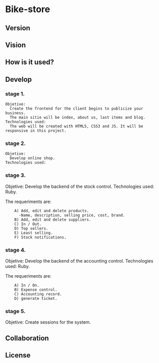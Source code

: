 # Bike-store
## Version
    
## Vision

## How is it used?

## Develop

  ### stage 1.
    Objetive:
      Create the frontend for the client begins to publicize your business.
      The main sitie will be index, about us, last items and blog. 
    Technologies used:
      The web will be created with HTML5, CSS3 and JS. It will be responsive in this project.
    
  ### stage 2.
    Objetive:
      Develop online shop. 
    Technologies used:

  ### stage 3.
   Objetive:
      Develop the backend of the stock control. 
   Technologies used:
      Ruby.
      
  The  requeriments are:

        A) Add, edit and delete products.
          -Name, description, selling price, cost, brand. 
        B) Add, edit and delete suppliers.
        C) In / Out.
        D) Top sellers.
        E) Least selling.
        F) Stock notifications.

   
  ### stage 4.
   Objetive:
      Develop the backend of the accounting control. 
   Technologies used:
      Ruby.
  
  The  requeriments are:

        A) In / On.
        B) Expense control.
        C) Accounting record.
        D) generate ticket.
      
  ### stage 5.
   Objetive:
      Create sessions for the system.
      

## Collaboration

## License
